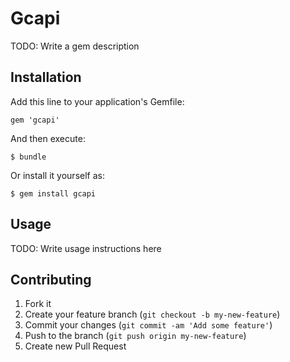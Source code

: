 # Gcapi

TODO: Write a gem description

## Installation

Add this line to your application's Gemfile:

    gem 'gcapi'

And then execute:

    $ bundle

Or install it yourself as:

    $ gem install gcapi

## Usage

TODO: Write usage instructions here

## Contributing

1. Fork it
2. Create your feature branch (`git checkout -b my-new-feature`)
3. Commit your changes (`git commit -am 'Add some feature'`)
4. Push to the branch (`git push origin my-new-feature`)
5. Create new Pull Request
